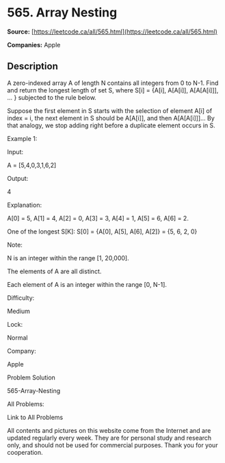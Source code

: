 # 565. Array Nesting

**Source:** [https://leetcode.ca/all/565.html](https://leetcode.ca/all/565.html)

**Companies:** Apple

## Description

A zero-indexed array A of length N contains all integers from 0 to N-1. Find and return the
        longest length of set S, where S[i] = {A[i], A[A[i]], A[A[A[i]]], ... } subjected to the
        rule below.

Suppose the first element in S starts with the selection of element A[i] of index = i, the
        next element in S should be A[A[i]], and then A[A[A[i]]]… By that analogy, we stop
        adding right before a duplicate element occurs in S.

Example 1:

Input:

A = [5,4,0,3,1,6,2]

Output:

4

Explanation:

A[0] = 5, A[1] = 4, A[2] = 0, A[3] = 3, A[4] = 1, A[5] = 6, A[6] = 2.

One of the longest S[K]:
S[0] = {A[0], A[5], A[6], A[2]} = {5, 6, 2, 0}

Note:

N is an integer within the range [1, 20,000].

The elements of A are all distinct.

Each element of A is an integer within the range [0, N-1].

Difficulty:

Medium

Lock:

Normal

Company:

Apple

Problem Solution

565-Array-Nesting

All Problems:

Link to All Problems

All contents and pictures on this website come from the Internet and are updated regularly every week. They are for personal study and research only, and should not be used for commercial purposes. Thank you for your cooperation.

